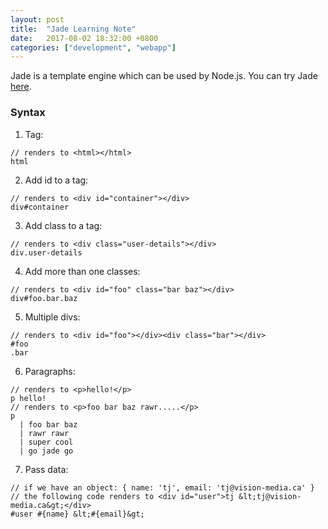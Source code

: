 ```yaml
---
layout: post
title:  "Jade Learning Note"
date:   2017-08-02 18:32:00 +0800
categories: ["development", "webapp"]
---
```

Jade is a template engine which can be used by Node.js.
You can try Jade [here](http://naltatis.github.io/jade-syntax-docs/).

### Syntax
1. Tag:
```
// renders to <html></html>
html
```
2. Add id to a tag:
```
// renders to <div id="container"></div>
div#container
```
3. Add class to a tag:
```
// renders to <div class="user-details"></div>
div.user-details
```
4. Add more than one classes:
```
// renders to <div id="foo" class="bar baz"></div>
div#foo.bar.baz
```
5. Multiple divs:
```
// renders to <div id="foo"></div><div class="bar"></div>
#foo
.bar
```
6. Paragraphs:
```
// renders to <p>hello!</p>
p hello!
// renders to <p>foo bar baz rawr.....</p>
p
  | foo bar baz
  | rawr rawr
  | super cool
  | go jade go
```
7. Pass data:
```
// if we have an object: { name: 'tj', email: 'tj@vision-media.ca' }
// the following code renders to <div id="user">tj &lt;tj@vision-media.ca&gt;</div>
#user #{name} &lt;#{email}&gt;
```
